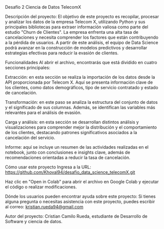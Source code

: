 Desafío 2 Ciencia de Datos TelecomX

Descripción del proyecto:
El objetivo de este proyecto es recopilar, procesar y analizar los datos de la empresa Telecom X, utilizando Python y sus principales bibliotecas para extraer información valiosa como parte del estudio "Churn de Clientes". La empresa enfrenta una alta tasa de cancelaciones y necesita comprender los factores que están contribuyendo a la pérdida de usuarios. A partir de este análisis, el equipo de Data Science podrá avanzar en la construcción de modelos predictivos y desarrollar estrategias efectivas para reducir la evasión de clientes.

Funcionalidades
Al abrir el archivo, encontrarás que está dividido en cuatro secciones principales:

Extracción: en esta sección se realiza la importación de los datos desde la API proporcionada por Telecom X. Aquí se presenta información clave de los clientes, como datos demográficos, tipo de servicio contratado y estado de cancelación.

Transformación: en este paso se analiza la estructura del conjunto de datos y el significado de sus columnas. Además, se identifican las variables más relevantes para el análisis de evasión.

Carga y análisis: en esta sección se desarrollan distintos análisis y visualizaciones para comprender mejor la distribución y el comportamiento de los clientes, destacando patrones significativos asociados a la cancelación del servicio.

Informe: aquí se incluye un resumen de las actividades realizadas en el notebook, junto con conclusiones e insights clave, además de recomendaciones orientadas a reducir la tasa de cancelación.

Cómo usar este proyecto
Ingresa a la URL: https://github.com/Khoval94/desafio_data_science_telecomX.git


Haz clic en "Open in Colab" para abrir el archivo en Google Colab y ejecutar el código o realizar modificaciones.

Dónde los usuarios pueden encontrar ayuda sobre este proyecto:
Si tienes alguna pregunta o necesitas asistencia con este proyecto, puedes escribir al correo:
kristian.rueda94@gmail.com

Autor del proyecto:
Cristian Camilo Rueda, estudiante de Desarrollo de Software y ciencia de datos.

